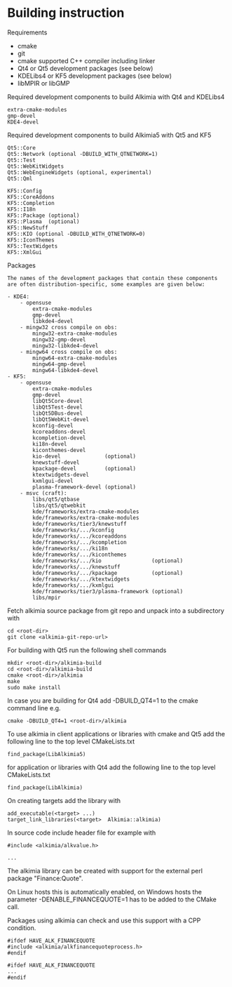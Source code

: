 # Building instruction

Requirements
* cmake
* git
* cmake supported C++ compiler including linker
* Qt4 or Qt5 development packages (see below)
* KDELibs4 or KF5 development packages (see below)
* libMPIR or libGMP



Required development components to build Alkimia with Qt4 and KDELibs4

    extra-cmake-modules
    gmp-devel
    KDE4-devel

Required development components to build Alkimia5 with Qt5 and KF5

    Qt5::Core
    Qt5::Network (optional -DBUILD_WITH_QTNETWORK=1)
    Qt5::Test
    Qt5::WebKitWidgets
    Qt5::WebEngineWidgets (optional, experimental)
    Qt5::Qml

    KF5::Config
    KF5::CoreAddons
    KF5::Completion
    KF5::I18n
    KF5::Package (optional)
    KF5::Plasma  (optional)
    KF5::NewStuff
    KF5::KIO (optional -DBUILD_WITH_QTNETWORK=0)
    KF5::IconThemes
    KF5::TextWidgets
    KF5::XmlGui

Packages

    The names of the development packages that contain these components
    are often distribution-specific, some examples are given below:

    - KDE4:
        - opensuse
            extra-cmake-modules
            gmp-devel
            libkde4-devel
        - mingw32 cross compile on obs:
            mingw32-extra-cmake-modules
            mingw32-gmp-devel
            mingw32-libkde4-devel
        - mingw64 cross compile on obs:
            mingw64-extra-cmake-modules
            mingw64-gmp-devel
            mingw64-libkde4-devel
    - KF5:
        - opensuse
            extra-cmake-modules
            gmp-devel
            libQt5Core-devel
            libQt5Test-devel
            libQt5DBus-devel
            libQt5WebKit-devel
            kconfig-devel
            kcoreaddons-devel
            kcompletion-devel
            ki18n-devel
            kiconthemes-devel
            kio-devel              (optional)
            knewstuff-devel
            kpackage-devel         (optional)
            ktextwidgets-devel
            kxmlgui-devel
            plasma-framework-devel (optional)
        - msvc (craft):
            libs/qt5/qtbase
            libs/qt5/qtwebkit
            kde/frameworks/extra-cmake-modules
            kde/frameworks/extra-cmake-modules
            kde/frameworks/tier3/knewstuff
            kde/frameworks/.../kconfig
            kde/frameworks/.../kcoreaddons
            kde/frameworks/.../kcompletion
            kde/frameworks/.../ki18n
            kde/frameworks/.../kiconthemes
            kde/frameworks/.../kio                (optional)
            kde/frameworks/.../knewstuff
            kde/frameworks/.../kpackage           (optional)
            kde/frameworks/.../ktextwidgets
            kde/frameworks/.../kxmlgui
            kde/frameworks/tier3/plasma-framework (optional)
            libs/mpir


Fetch alkimia source package from git repo and unpack into a subdirectory with

    cd <root-dir>
    git clone <alkimia-git-repo-url>


For building with Qt5 run the following shell commands

    mkdir <root-dir>/alkimia-build
    cd <root-dir>/alkimia-build
    cmake <root-dir>/alkimia
    make
    sudo make install


In case you are building for Qt4 add -DBUILD_QT4=1 to the cmake command line e.g.

    cmake -DBUILD_QT4=1 <root-dir>/alkimia


To use alkimia in client applications or libraries with cmake and Qt5 add the following line to the top level CMakeLists.txt

    find_package(LibAlkimia5)


for application or libraries with Qt4 add the following line to the top level CMakeLists.txt

    find_package(LibAlkimia)


On creating targets add the library with

    add_executable(<target> ...)
    target_link_libraries(<target>  Alkimia::alkimia)


In source code include header file for example with

    #include <alkimia/alkvalue.h>

    ...

The alkimia library can be created with support for the external perl package "Finance:Quote".

On Linux hosts this is automatically enabled, on Windows hosts the parameter -DENABLE_FINANCEQUOTE=1 has to be added to the CMake call.

Packages using alkimia can check and use this support with a CPP condition.

    #ifdef HAVE_ALK_FINANCEQUOTE
    #include <alkimia/alkfinancequoteprocess.h>
    #endif

    #ifdef HAVE_ALK_FINANCEQUOTE
    ...
    #endif
